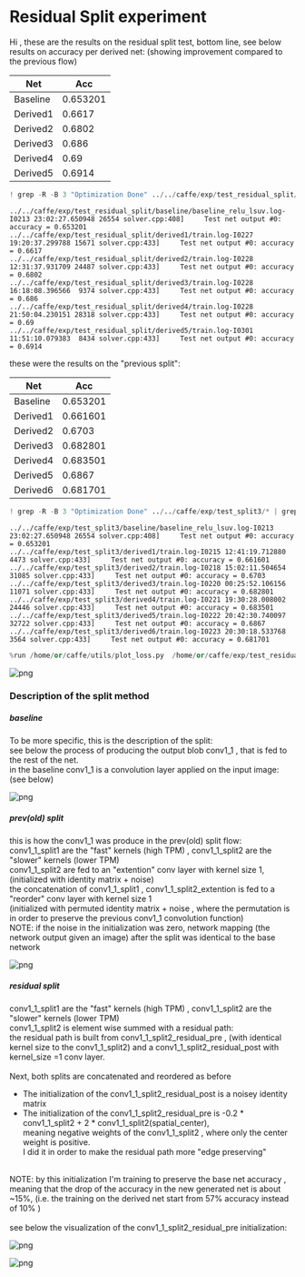 
# Residual Split experiment


Hi , these are the results on the residual split test,
bottom line, see below results on accuracy per derived net: (showing improvement compared to the previous flow)

  Net  | Acc
  ------------- | -------------
  Baseline  | 0.653201
  Derived1  | 0.6617
  Derived2  | 0.6802
  Derived3  | 0.686
  Derived4  | 0.69
  Derived5  | 0.6914


```python
! grep -R -B 3 "Optimization Done" ../../caffe/exp/test_residual_split/* | grep accuracy
```

    ../../caffe/exp/test_residual_split/baseline/baseline_relu_lsuv.log-I0213 23:02:27.650948 26554 solver.cpp:408]     Test net output #0: accuracy = 0.653201
    ../../caffe/exp/test_residual_split/derived1/train.log-I0227 19:20:37.299788 15671 solver.cpp:433]     Test net output #0: accuracy = 0.6617
    ../../caffe/exp/test_residual_split/derived2/train.log-I0228 12:31:37.931709 24487 solver.cpp:433]     Test net output #0: accuracy = 0.6802
    ../../caffe/exp/test_residual_split/derived3/train.log-I0228 16:18:08.396566  9374 solver.cpp:433]     Test net output #0: accuracy = 0.686
    ../../caffe/exp/test_residual_split/derived4/train.log-I0228 21:50:04.230151 28318 solver.cpp:433]     Test net output #0: accuracy = 0.69
    ../../caffe/exp/test_residual_split/derived5/train.log-I0301 11:51:10.079383  8434 solver.cpp:433]     Test net output #0: accuracy = 0.6914


these were the results on the "previous split":

Net  | Acc
------------- | -------------
Baseline  | 0.653201
Derived1  | 0.661601
Derived2  | 0.6703
Derived3  | 0.682801
Derived4  | 0.683501
Derived5  | 0.6867
Derived6  | 0.681701   


```python
! grep -R -B 3 "Optimization Done" ../../caffe/exp/test_split3/* | grep accuracy
```

    ../../caffe/exp/test_split3/baseline/baseline_relu_lsuv.log-I0213 23:02:27.650948 26554 solver.cpp:408]     Test net output #0: accuracy = 0.653201
    ../../caffe/exp/test_split3/derived1/train.log-I0215 12:41:19.712880  4473 solver.cpp:433]     Test net output #0: accuracy = 0.661601
    ../../caffe/exp/test_split3/derived2/train.log-I0218 15:02:11.504654 31085 solver.cpp:433]     Test net output #0: accuracy = 0.6703
    ../../caffe/exp/test_split3/derived3/train.log-I0220 00:25:52.106156 11071 solver.cpp:433]     Test net output #0: accuracy = 0.682801
    ../../caffe/exp/test_split3/derived4/train.log-I0221 19:30:28.008002 24446 solver.cpp:433]     Test net output #0: accuracy = 0.683501
    ../../caffe/exp/test_split3/derived5/train.log-I0222 20:42:30.740097 32722 solver.cpp:433]     Test net output #0: accuracy = 0.6867
    ../../caffe/exp/test_split3/derived6/train.log-I0223 20:30:18.533768  3564 solver.cpp:433]     Test net output #0: accuracy = 0.681701



```python
%run /home/or/caffe/utils/plot_loss.py  /home/or/caffe/exp/test_residual_split/derived1/train.log  /home/or/caffe/exp/test_residual_split/derived2/train.log /home/or/caffe/exp/test_residual_split/derived3/train.log /home/or/caffe/exp/test_residual_split/derived4/train.log /home/or/caffe/exp/test_residual_split/derived5/train.log --avg 5
```


![png](output_8_0.png)


### Description of the split method

##### baseline

To be more specific, this is the description of the split:<br>
see below the process of producing the output blob conv1_1 , that is fed to the rest of the net.<br>
in the baseline conv1_1 is a convolution layer applied on the input image: (see below)


![png](output_13_1.png)


##### prev(old) split

this is how the conv1_1 was produce in the prev(old) split flow:<br>
conv1_1_split1 are the "fast" kernels (high TPM) , conv1_1_split2 are the "slower" kernels (lower TPM)<br>
conv1_1_split2 are fed to an "extention" conv layer with kernel size 1,<br>(initialized with identity matrix + noise)<br>
the concatenation of conv1_1_split1 , conv1_1_split2_extention is fed to a "reorder" conv layer with kernel size 1<br>(initialized with permuted identity matrix + noise , where the permutation is in order to preserve the previous conv1_1 convolution function)<br>
NOTE: if the noise in the initialization was zero, network mapping (the network output given an image) after the split was identical to the base network 


![png](output_16_1.png)


##### residual split

conv1_1_split1 are the "fast" kernels (high TPM) , conv1_1_split2 are the "slower" kernels (lower TPM)<br>
conv1_1_split2 is element wise summed with a residual path:<br>
the residual path is built from conv1_1_split2_residual_pre , (with identical kernel size to the conv1_1_split2) and a conv1_1_split2_residual_post with kernel_size =1 conv layer.<br>
<br>
Next, both splits are concatenated and reordered as before<br>
- The initialization of the conv1_1_split2_residual_post is a noisey identity matrix<br>
- The initialization of the conv1_1_split2_residual_pre is -0.2 * conv1_1_split2  + 2 * conv1_1_split2(spatial_center),<br>
meaning negative weights of the conv1_1_split2 , where only the center weight is positive.<br>
I did it in order to make the residual path more "edge preserving"<br>


<br>
NOTE: by this initialization I'm training to preserve the base net accuracy , meaning that the drop of the accuracy in the new generated net is about ~15%, (i.e. the training on the derived net start from 57% accuracy instead of 10% )
<br>
<br>
see below the visualization of the conv1_1_split2_residual_pre initialization:

![png](output_20_1.png)


![png](output_21_1.png)

